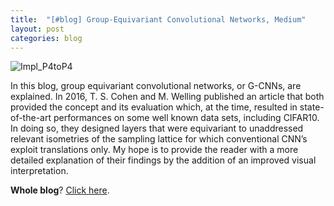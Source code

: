 ```yaml
---
title:  "[#blog] Group-Equivariant Convolutional Networks, Medium"
layout: post
categories: blog
---
```


![Impl_P4toP4](https://user-images.githubusercontent.com/40263235/184490008-37b10be7-6e65-400b-9c6c-595bd19855bd.png)

In this blog, group equivariant convolutional networks, or G-CNNs, are explained. In 2016, T. S. Cohen and M. Welling published an article that both provided the concept and its evaluation which, at the time, resulted in state-of-the-art performances on some well known data sets, including CIFAR10. In doing so, they designed layers that were equivariant to unaddressed relevant isometries of the sampling lattice for which conventional CNN’s exploit translations only. My hope is to provide the reader with a more detailed explanation of their findings by the addition of an improved visual interpretation.


**Whole blog**? [Click here](https://medium.com/swlh/geometric-deep-learning-group-equivariant-convolutional-networks-ec687c7a7b41).
